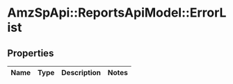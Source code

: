 # AmzSpApi::ReportsApiModel::ErrorList

## Properties
Name | Type | Description | Notes
------------ | ------------- | ------------- | -------------

